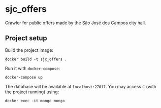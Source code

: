 # sjc_offers
Crawler for public offers made by the São José dos Campos city hall.

## Project setup
Build the project image:
```shell
docker build -t sjc_offers .
```

Run it with `docker-compose`:
```shell
docker-compose up
```

The database will be available at `localhost:27017`. You may access it (with the
project running) using:
```shell
docker exec -it mongo mongo
```
